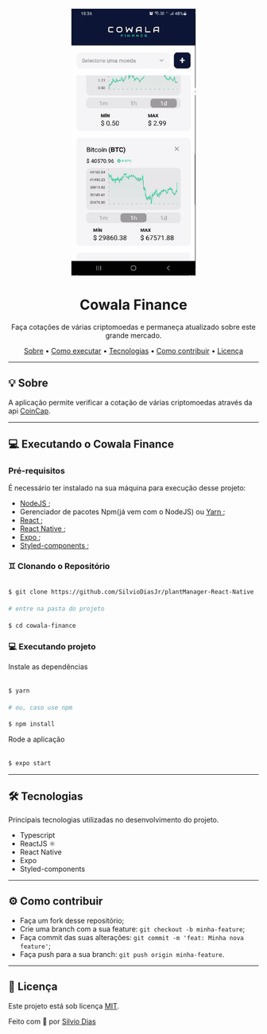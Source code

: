 <p align="center">
  <img alt="Quote screen" title="Quote screen" src="./screenshot/quote-2.png" width="250px">
</p>

<h1 align="center">Cowala Finance</h1>

<p align="center">Faça cotações de várias criptomoedas e permaneça atualizado sobre este grande mercado. </p>

<p align="center">
 <a href="#-sobre">Sobre</a> • 
 <a href="#-executando-o-happy">Como executar</a> • 
 <a href="#-tecnologias">Tecnologias</a> • 
 <a href="#-como-contribuir">Como contribuir</a> • 
 <a href="#-licença">Licença</a> 
</p>

---

## 💡 Sobre

A aplicação permite verificar a cotação de várias criptomoedas através da api [CoinCap](https://docs.coincap.io/).

---

## 💻 Executando o Cowala Finance

### Pré-requisitos

É necessário ter instalado na sua máquina para execução desse projeto:

- <a href="https://nodejs.org/en/"> NodeJS </a>;
- Gerenciador de pacotes Npm(já vem com o NodeJS) ou <a href="https://yarnpkg.com/getting-started/install"> Yarn </a>;
- <a href="https://pt-br.reactjs.org/"> React </a>;
- <a href="https://reactnative.dev/"> React Native </a>;
- <a href="https://docs.expo.io/get-started/installation/"> Expo </a>;
- <a href="https://styled-components.com/docs"> Styled-components </a>;

### ♊ Clonando o Repositório

```bash

$ git clone https://github.com/SilvioDiasJr/plantManager-React-Native

# entre na pasta do projeto

$ cd cowala-finance

```

### 💻 Executando projeto

Instale as dependências

```bash

$ yarn

# ou, caso use npm

$ npm install

```

Rode a aplicação

```bash

$ expo start

```

---

## 🛠️ Tecnologias

Principais tecnologias utilizadas no desenvolvimento do projeto.

- Typescript
- ReactJS ⚛️
- React Native
- Expo
- Styled-components

---

## ⚙️ Como contribuir

- Faça um fork desse repositório;
- Crie uma branch com a sua feature: `git checkout -b minha-feature`;
- Faça commit das suas alterações: `git commit -m 'feat: Minha nova feature'`;
- Faça push para a sua branch: `git push origin minha-feature`.

---

## 📝 Licença

Este projeto está sob licença [MIT](./LICENSE).

<p>Feito com 💙 por <a href="https://www.linkedin.com/in/silviodiasjr/">Silvio Dias</a></p>
